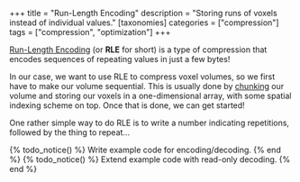 +++
title = "Run-Length Encoding"
description = "Storing runs of voxels instead of individual values."
[taxonomies]
categories = ["compression"]
tags = ["compression", "optimization"]
+++

[Run-Length Encoding](https://en.wikipedia.org/wiki/Run-length_encoding) (or **RLE** for short) is a type of compression that encodes sequences of repeating values in just a few bytes!

In our case, we want to use RLE to compress voxel volumes, so we first have to make our volume sequential. This is usually done by [chunking](/wiki/chunking) our volume and storing our voxels in a one-dimensional array, with some spatial indexing scheme on top. Once that is done, we can get started!

One rather simple way to do RLE is to write a number indicating repetitions, followed by the thing to repeat...

{% todo_notice() %} Write example code for encoding/decoding. {% end %}
{% todo_notice() %} Extend example code with read-only decoding. {% end %}
